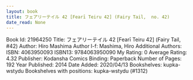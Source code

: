 ```yaml
---
layout: book
title: フェアリーテイル 42 [Fearī Teiru 42] (Fairy Tail,  no. 42)
date_read: None
---
```


Book Id: 21964250
Title: フェアリーテイル 42 [Fearī Teiru 42] (Fairy Tail, #42)
Author: Hiro Mashima
Author l-f: Mashima, Hiro
Additional Authors: 
ISBN: 4063950093
ISBN13: 9784063950090
My Rating: 0
Average Rating: 4.32
Publisher: Kodansha Comics
Binding: Paperback
Number of Pages: 192
Year Published: 2014
Date Added: 2020/04/13
Bookshelves: kupka-wstydu
Bookshelves with positions: kupka-wstydu (#1312)

